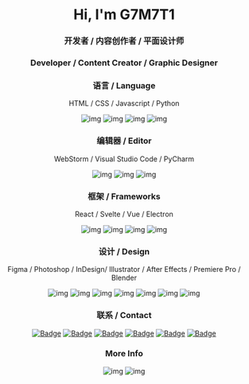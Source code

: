 <h1 align="center">Hi, I'm G7M7T1</h1>

<h3 align="center">开发者 / 内容创作者 / 平面设计师</h3>
<h3 align="center">Developer / Content Creator / Graphic Designer</h3>

<div align="center">
  <h3>语言 / Language</h3>
  <p>HTML / CSS / Javascript / Python</p>
  <img src="https://img.shields.io/badge/html5-%23E34F26.svg?style=for-the-badge&logo=html5&logoColor=white" alt="img"></img>
  <img src="https://img.shields.io/badge/css3-%231572B6.svg?style=for-the-badge&logo=css3&logoColor=white" alt="img"></img>
  <img src="https://img.shields.io/badge/javascript-%23323330.svg?style=for-the-badge&logo=javascript&logoColor=%23F7DF1E" alt="img"></img>
  <img src="https://img.shields.io/badge/python-3670A0?style=for-the-badge&logo=python&logoColor=ffdd54" alt="img"></img>
  
  <h3>编辑器 / Editor</h3>
  <p>WebStorm / Visual Studio Code / PyCharm</p>
  <img src="https://img.shields.io/badge/webstorm-143?style=for-the-badge&logo=webstorm&logoColor=white&color=black" alt="img"></img>
  <img src="https://img.shields.io/badge/Visual%20Studio%20Code-0078d7.svg?style=for-the-badge&logo=visual-studio-code&logoColor=white" alt="img"></img>
  <img src="https://img.shields.io/badge/pycharm-143?style=for-the-badge&logo=pycharm&logoColor=black&color=black&labelColor=green" alt="img"></img>
  
  <h3>框架 / Frameworks</h3>
  <p>React / Svelte / Vue / Electron</p>
  <img src="https://img.shields.io/badge/react-%2320232a.svg?style=for-the-badge&logo=react&logoColor=%2361DAFB" alt="img"></img>
  <img src="https://img.shields.io/badge/svelte-%23f1413d.svg?style=for-the-badge&logo=svelte&logoColor=white" alt="img"></img>
  <img src="https://img.shields.io/badge/vuejs-%2335495e.svg?style=for-the-badge&logo=vuedotjs&logoColor=%234FC08D" alt="img"></img>
  <img src="https://img.shields.io/badge/Electron-191970?style=for-the-badge&logo=Electron&logoColor=white" alt="img"></img>
  
  <h3>设计 / Design</h3>
  <p>Figma / Photoshop / InDesign/ Illustrator / After Effects / Premiere Pro / Blender</p>
  <img src="https://img.shields.io/badge/figma-%23F24E1E.svg?style=for-the-badge&logo=figma&logoColor=white" alt="img"></img>
  <img src="https://img.shields.io/badge/adobephotoshop-%2331A8FF.svg?style=for-the-badge&logo=adobephotoshop&logoColor=white" alt="img"></img>
  <img src="https://img.shields.io/badge/Adobe%20InDesign-49021F?style=for-the-badge&logo=adobeindesign&logoColor=white" alt="img"></img>
  <img src="https://img.shields.io/badge/adobeillustrator-%23FF9A00.svg?style=for-the-badge&logo=adobeillustrator&logoColor=white" alt="img"></img>
  <img src="https://img.shields.io/badge/Adobe%20After%20Effects-9999FF.svg?style=for-the-badge&logo=Adobe%20After%20Effects&logoColor=white" alt="img"></img>
  <img src="https://img.shields.io/badge/Adobe%20Premiere%20Pro-9999FF.svg?style=for-the-badge&logo=Adobe%20Premiere%20Pro&logoColor=white" alt="img"></img>
  <img src="https://img.shields.io/badge/blender-%23F5792A.svg?style=for-the-badge&logo=blender&logoColor=white" alt="img"></img>
</div>

<div align="center">
  <h3>联系 / Contact</h3>
  <a href="https://www.youtube.com/c/G7M7T1"><img src="https://img.shields.io/badge/Youtube-G7M7T1-red" alt="Badge" /></a>
  <a href="https://twitter.com/G7M7T1"><img src="https://img.shields.io/badge/Twitter-G7M7T1-blue" alt="Badge" /></a>
  <a href="https://steamcommunity.com/id/G7M7T1/"><img src="https://img.shields.io/badge/Steam-G7M7T1-lightgrey" alt="Badge" /></a>
  <a href="https://discord.gg/uhMpkKSKxU"><img src="https://img.shields.io/badge/Discord-Twly-brightgreen" alt="Badge" /></a>
  <a href="https://replit.com/@G7M7T1"><img src="https://img.shields.io/badge/Replit-G7M7T1-orange" alt="Badge" /></a>
  <a href="https://stackoverflow.com/users/14154300/g7m7t1"><img src="https://img.shields.io/badge/Stackoverflow-G7M7T1-yellow" alt="Badge"/></a>
</div>

<div align="center">
  <h3>More Info</h3>
  <img src="https://github-readme-stats.vercel.app/api?username=g7m7t1&show_icons=true&hide_title=true&count_private=true" alt="img" />
  <img src="https://github-readme-stats.vercel.app/api/top-langs/?username=G7M7T1&langs_count=12&count_private=true&layout=compact&include_all_commits=true&card_width=450" alt="img" />
</div>
